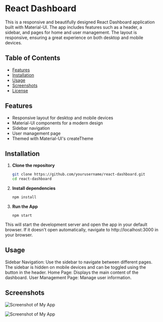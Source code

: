 # React Dashboard

This is a responsive and beautifully designed React Dashboard application built with Material-UI. The app includes features such as a header, a sidebar, and pages for home and user management. The layout is responsive, ensuring a great experience on both desktop and mobile devices.

## Table of Contents

- [Features](#features)
- [Installation](#installation)
- [Usage](#usage)
- [Screenshots](#screenshots)
- [License](#license)

## Features

- Responsive layout for desktop and mobile devices
- Material-UI components for a modern design
- Sidebar navigation
- User management page
- Themed with Material-UI's createTheme

## Installation

1. **Clone the repository**

   ```bash
   git clone https://github.com/yourusername/react-dashboard.git
   cd react-dashboard
   ```
2. **Install dependencies**
   ```bash
   npm install
      ```
3. **Run the App**
   ```
   npm start
   ```
 This will start the development server and open the app in your default browser. If it doesn't open automatically, navigate to http://localhost:3000 in your browser.

## Usage

Sidebar Navigation: Use the sidebar to navigate between different pages. The sidebar is hidden on mobile devices and can be toggled using the button in the header.
Home Page: Displays the main content of the dashboard.
User Management Page: Manage user information.

## Screenshots


![Screenshot of My App](https://yugmedeals-assets.s3.ap-south-1.amazonaws.com/assets/dashboard/desktop-view.png)

![Screenshot of My App](https://yugmedeals-assets.s3.ap-south-1.amazonaws.com/assets/dashboard/click-view.png)

